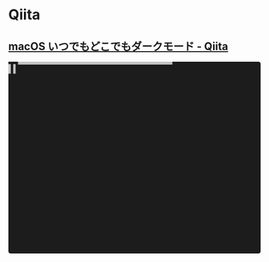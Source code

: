 # Qiita

## [macOS いつでもどこでもダークモード - Qiita](https://qiita.com/peaceiris/items/9457e6a48e47b4a81c52)

![sample SVG](qiita/3e6b682d974544720268/command-sample-image.svg)
